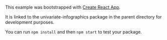 This example was bootstrapped with [Create React App](https://github.com/facebook/create-react-app).

It is linked to the univariate-infographics package in the parent directory for development purposes.

You can run `npm install` and then `npm start` to test your package.
